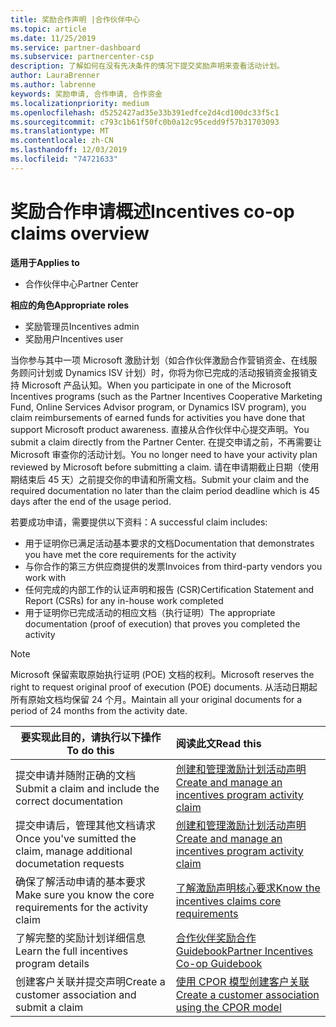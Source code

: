 ```yaml
---
title: 奖励合作声明 |合作伙伴中心
ms.topic: article
ms.date: 11/25/2019
ms.service: partner-dashboard
ms.subservice: partnercenter-csp
description: 了解如何在没有先决条件的情况下提交奖励声明来查看活动计划。
author: LauraBrenner
ms.author: labrenne
keywords: 奖励申请, 合作申请, 合作资金
ms.localizationpriority: medium
ms.openlocfilehash: d5252427ad35e33b391edfce2d4cd100dc33f5c1
ms.sourcegitcommit: c793c1b61f50fc0b0a12c95cedd9f57b31703093
ms.translationtype: MT
ms.contentlocale: zh-CN
ms.lasthandoff: 12/03/2019
ms.locfileid: "74721633"
---
```

# <a name="incentives-co-op-claims-overview"></a><span data-ttu-id="6903e-104">奖励合作申请概述</span><span class="sxs-lookup"><span data-stu-id="6903e-104">Incentives co-op claims overview</span></span>

<span data-ttu-id="6903e-105">**适用于**</span><span class="sxs-lookup"><span data-stu-id="6903e-105">**Applies to**</span></span>

- <span data-ttu-id="6903e-106">合作伙伴中心</span><span class="sxs-lookup"><span data-stu-id="6903e-106">Partner Center</span></span>

<span data-ttu-id="6903e-107">**相应的角色**</span><span class="sxs-lookup"><span data-stu-id="6903e-107">**Appropriate roles**</span></span>

- <span data-ttu-id="6903e-108">奖励管理员</span><span class="sxs-lookup"><span data-stu-id="6903e-108">Incentives admin</span></span>
- <span data-ttu-id="6903e-109">奖励用户</span><span class="sxs-lookup"><span data-stu-id="6903e-109">Incentives user</span></span>

<span data-ttu-id="6903e-110">当你参与其中一项 Microsoft 激励计划（如合作伙伴激励合作营销资金、在线服务顾问计划或 Dynamics ISV 计划）时，你将为你已完成的活动报销资金报销支持 Microsoft 产品认知。</span><span class="sxs-lookup"><span data-stu-id="6903e-110">When you participate in one of the Microsoft Incentives programs (such as the Partner Incentives Cooperative Marketing Fund, Online Services Advisor program, or Dynamics ISV program), you claim reimbursements of earned funds for activities you have done that support Microsoft product awareness.</span></span> <span data-ttu-id="6903e-111">直接从合作伙伴中心提交声明。</span><span class="sxs-lookup"><span data-stu-id="6903e-111">You submit a claim directly from the Partner Center.</span></span> <span data-ttu-id="6903e-112">在提交申请之前，不再需要让 Microsoft 审查你的活动计划。</span><span class="sxs-lookup"><span data-stu-id="6903e-112">You no longer need to have your activity plan reviewed by Microsoft before submitting a claim.</span></span> <span data-ttu-id="6903e-113">请在申请期截止日期（使用期结束后 45 天）之前提交你的申请和所需文档。</span><span class="sxs-lookup"><span data-stu-id="6903e-113">Submit your claim and the required documentation no later than the claim period deadline which is 45 days after the end of the usage period.</span></span> 

<span data-ttu-id="6903e-114">若要成功申请，需要提供以下资料：</span><span class="sxs-lookup"><span data-stu-id="6903e-114">A successful claim includes:</span></span>

- <span data-ttu-id="6903e-115">用于证明你已满足活动基本要求的文档</span><span class="sxs-lookup"><span data-stu-id="6903e-115">Documentation that demonstrates you have met the core requirements for the activity</span></span>
- <span data-ttu-id="6903e-116">与你合作的第三方供应商提供的发票</span><span class="sxs-lookup"><span data-stu-id="6903e-116">Invoices from third-party vendors you work with</span></span>
- <span data-ttu-id="6903e-117">任何完成的内部工作的认证声明和报告 (CSR)</span><span class="sxs-lookup"><span data-stu-id="6903e-117">Certification Statement and Report (CSRs) for any in-house work completed</span></span>
- <span data-ttu-id="6903e-118">用于证明你已完成活动的相应文档（执行证明）</span><span class="sxs-lookup"><span data-stu-id="6903e-118">The appropriate documentation (proof of execution) that proves you completed the activity</span></span> 

>[!NOTE]
><span data-ttu-id="6903e-119">Microsoft 保留索取原始执行证明 (POE) 文档的权利。</span><span class="sxs-lookup"><span data-stu-id="6903e-119">Microsoft reserves the right to request original proof of execution (POE) documents.</span></span> <span data-ttu-id="6903e-120">从活动日期起所有原始文档均保留 24 个月。</span><span class="sxs-lookup"><span data-stu-id="6903e-120">Maintain all your original documents for a period of 24 months from the activity date.</span></span> 

|<span data-ttu-id="6903e-121">**要实现此目的，请执行以下操作**</span><span class="sxs-lookup"><span data-stu-id="6903e-121">**To do this**</span></span>   |<span data-ttu-id="6903e-122">**阅读此文**</span><span class="sxs-lookup"><span data-stu-id="6903e-122">**Read this**</span></span>   |
|-----------------|:--------------------------------------|
|<span data-ttu-id="6903e-123">提交申请并随附正确的文档</span><span class="sxs-lookup"><span data-stu-id="6903e-123">Submit a claim and include the correct documentation</span></span>|[<span data-ttu-id="6903e-124">创建和管理激励计划活动声明</span><span class="sxs-lookup"><span data-stu-id="6903e-124">Create and manage an incentives program activity claim</span></span>](create-incentives-claims.md)|
|<span data-ttu-id="6903e-125">提交申请后，管理其他文档请求</span><span class="sxs-lookup"><span data-stu-id="6903e-125">Once you've sumitted the claim, manage additional documetation requests</span></span>|[<span data-ttu-id="6903e-126">创建和管理激励计划活动声明</span><span class="sxs-lookup"><span data-stu-id="6903e-126">Create and manage an incentives program activity claim</span></span>](create-incentives-claims.md)  |
|<span data-ttu-id="6903e-127">确保了解活动申请的基本要求</span><span class="sxs-lookup"><span data-stu-id="6903e-127">Make sure you know the core requirements for the activity claim</span></span>|[<span data-ttu-id="6903e-128">了解激励声明核心要求</span><span class="sxs-lookup"><span data-stu-id="6903e-128">Know the incentives claims core requirements</span></span>](core-requirements.md)   |
|<span data-ttu-id="6903e-129">了解完整的奖励计划详细信息</span><span class="sxs-lookup"><span data-stu-id="6903e-129">Learn the full incentives program details</span></span>|[<span data-ttu-id="6903e-130">合作伙伴奖励合作 Guidebook</span><span class="sxs-lookup"><span data-stu-id="6903e-130">Partner Incentives Co-op Guidebook</span></span>](https://assets.microsoft.com/coop-guidebook.pdf)
|<span data-ttu-id="6903e-131">创建客户关联并提交声明</span><span class="sxs-lookup"><span data-stu-id="6903e-131">Create a customer association and submit a claim</span></span> |[<span data-ttu-id="6903e-132">使用 CPOR 模型创建客户关联</span><span class="sxs-lookup"><span data-stu-id="6903e-132">Create a customer association using the CPOR model</span></span>](submit-osa-claim.md)|
                                                                                 
                                   
